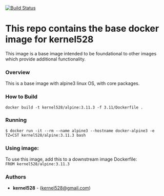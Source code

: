 [![Build Status](http://drone.kernelsanders.biz/api/badges/kernel528/alpine-docker/status.svg?ref=/refs/heads/3.11)](http://drone.kernelsanders.biz/kernel528/alpine-docker)
# This repo contains the base docker image for kernel528

This image is a base image intended to be foundational to other images which provide additional functionality.

### Overview
This is a base image with alpine3 linux OS, with core packages.


### How to Build
``docker build -t kernel528/alpine:3.11.3 -f 3.11/Dockerfile .``

### Running
``$ docker run -it --rm --name alpine3 --hostname docker-alpine3 -e TZ=CST kernel528/alpine:3.11.3 bash``

### Using image:
To use this image, add this to a downstream image Dockerfile:  
``FROM kernel528/alpine:3.11.3``


### Authors
* **kernel528** - (kernel528@gmail.com)
